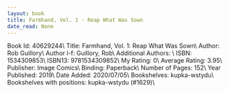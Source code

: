 ```yaml
---
layout: book
title: Farmhand, Vol. 1 - Reap What Was Sown
date_read: None
---
```


Book Id: 40629244\ 
Title: Farmhand, Vol. 1: Reap What Was Sown\ 
Author: Rob Guillory\ 
Author l-f: Guillory, Rob\ 
Additional Authors: \ 
ISBN: 1534309853\ 
ISBN13: 9781534309852\ 
My Rating: 0\ 
Average Rating: 3.95\ 
Publisher: Image Comics\ 
Binding: Paperback\ 
Number of Pages: 152\ 
Year Published: 2019\ 
Date Added: 2020/07/05\ 
Bookshelves: kupka-wstydu\ 
Bookshelves with positions: kupka-wstydu (#1629)\ 

